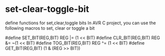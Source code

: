 # set-clear-toggle-bit
define functions for set,clear,toggle bits
In AVR C project, you can use the following macros to set, clear or toggle a bit

#define SET_BIT(REG,BIT)            REG |=  (1 << BIT)
#define CLR_BIT(REG,BIT)            REG &= ~(1 << BIT)
#define TOG_BIT(REG,BIT)            REG ^=  (1 << BIT)
#define GET_BIT(REG,BIT)             (1 & (REG >> BIT))
